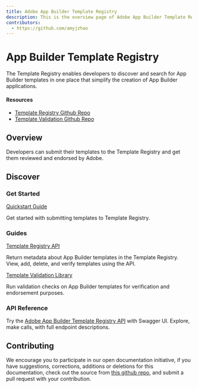 ```yaml
---
title: Adobe App Builder Template Registry
description: This is the overview page of Adobe App Builder Template Registry
contributors:
  - https://github.com/amyjzhao
---
```


<Hero slots="heading, text"/> 

# App Builder Template Registry

The Template Registry enables developers to discover and search for App Builder templates in one place that simplify the creation of App Builder applications. 

<Resources slots="heading, links"/>

#### Resources

* [Template Registry Github Repo](https://github.com/adobe/aio-template-submission)
* [Template Validation Github Repo](https://github.com/adobe/aio-lib-template-validation)

## Overview

Developers can submit their templates to the Template Registry and get them reviewed and endorsed by Adobe. 

## Discover 

<DiscoverBlock width="100%" slots="heading, link, text"/>

### Get Started

[Quickstart Guide](guides/)

Get started with submitting templates to Template Registry.

<DiscoverBlock slots="heading, link, text"/>

### Guides

[Template Registry API](guides/template_registry_api)

Return metadata about App Builder templates in the Template Registry. View, add, delete, and verify templates using the API.

<DiscoverBlock slots="link, text"/>

[Template Validation Library](guides/template_validation_library)

Run validation checks on App Builder templates for verification and endorsement purposes. 

<DiscoverBlock slots="heading, link, text"/>

### API Reference

Try the [Adobe App Builder Template Registry API](api/)   with Swagger UI. Explore, make calls, with full endpoint descriptions.

<DiscoverBlock slots="heading, link, text"/>

## Contributing 

We encourage you to participate in our open documentation initiative, if you have suggestions, corrections, additions or deletions for this documentation, check out the source from [this github repo](https://github.com/adobe/aio-template-submissione), and submit a pull 
request with your contribution.
